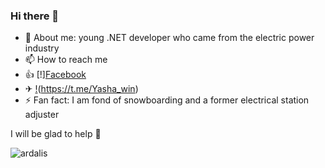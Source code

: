 ### Hi there 👋

- 💬 About me: young .NET developer who came from the electric power industry
- 📫 How to reach me
- 👍 [!][Facebook](https://www.facebook.com/profile.php?id=100005119875365)
- ✈ [!](Telegram)(https://t.me/Yasha_win)
- ⚡ Fan fact: I am fond of snowboarding and a former electrical station adjuster

I will be glad to help 🙏

<div>
  <img align="center" src="https://github-readme-stats.vercel.app/api/top-langs/?username=YashaVinter&layout=compact&hide=html&theme=dark" alt="ardalis" />
<div/>
<br />
